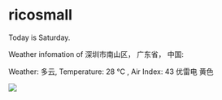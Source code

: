 # ricosmall

Today is Saturday.

Weather infomation of 深圳市南山区， 广东省， 中国: 

Weather: 多云, Temperature: 28 ℃ , Air Index: 43 优雷电 黄色

<img src="https://github-readme-stats.vercel.app/api?username=ricosmall&show_icons=true" />
